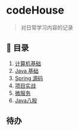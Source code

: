 # codeHouse
> 对日常学习内容的记录 
## 💾 目录
1. [计算机基础]()
2. [Java 基础](./docs/java/basic.md)
3. [Spring 源码]()
4. [项目实战]()
5. [微服务]()
6. [Java八股]()

## 待办
